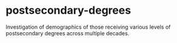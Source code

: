 # postsecondary-degrees
Investigation of demographics of those receiving various levels of postsecondary degrees across multiple decades.
